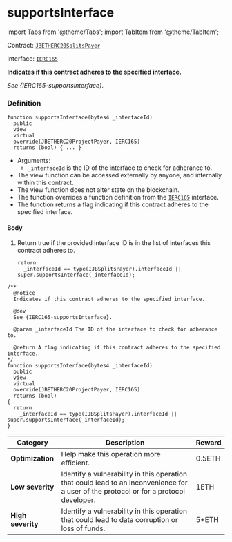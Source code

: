 # supportsInterface

import Tabs from '@theme/Tabs';
import TabItem from '@theme/TabItem';

Contract: [`JBETHERC20SplitsPayer`](/dev/api/v3/contracts/or-utilities/jbetherc20splitspayer/README.md)

Interface: [`IERC165`](https://docs.openzeppelin.com/contracts/4.x/api/utils#IERC165)

<Tabs>
<TabItem value="Step by step" label="Step by step">

**Indicates if this contract adheres to the specified interface.**

_See {IERC165-supportsInterface}._

### Definition

```
function supportsInterface(bytes4 _interfaceId)
  public
  view
  virtual
  override(JBETHERC20ProjectPayer, IERC165)
  returns (bool) { ... }
```

* Arguments:
  * `_interfaceId` is the ID of the interface to check for adherance to.
* The view function can be accessed externally by anyone, and internally within this contract.
* The view function does not alter state on the blockchain.
* The function overrides a function definition from the [`IERC165`](https://docs.openzeppelin.com/contracts/4.x/api/utils#IERC165) interface.
* The function returns a flag indicating if this contract adheres to the specified interface.

#### Body

1.  Return true if the provided interface ID is in the list of interfaces this contract adheres to.

    ```
    return
      _interfaceId == type(IJBSplitsPayer).interfaceId || super.supportsInterface(_interfaceId);
    ```

</TabItem>

<TabItem value="Code" label="Code">

```
/**
  @notice
  Indicates if this contract adheres to the specified interface.

  @dev 
  See {IERC165-supportsInterface}.

  @param _interfaceId The ID of the interface to check for adherance to.

  @return A flag indicating if this contract adheres to the specified interface.
*/
function supportsInterface(bytes4 _interfaceId)
  public
  view
  virtual
  override(JBETHERC20ProjectPayer, IERC165)
  returns (bool)
{
  return
    _interfaceId == type(IJBSplitsPayer).interfaceId || super.supportsInterface(_interfaceId);
}
```

</TabItem>

<TabItem value="Bug bounty" label="Bug bounty">

| Category          | Description                                                                                                                            | Reward |
| ----------------- | -------------------------------------------------------------------------------------------------------------------------------------- | ------ |
| **Optimization**  | Help make this operation more efficient.                                                                                               | 0.5ETH |
| **Low severity**  | Identify a vulnerability in this operation that could lead to an inconvenience for a user of the protocol or for a protocol developer. | 1ETH   |
| **High severity** | Identify a vulnerability in this operation that could lead to data corruption or loss of funds.                                        | 5+ETH  |

</TabItem>
</Tabs>
